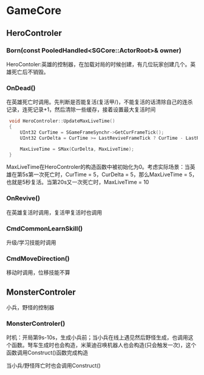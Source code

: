 # GameCore

## HeroControler

### Born(const PooledHandled\<SGCore::ActorRoot>& owner)

HeroContoler:英雄的控制器，在加载对局的时候创建，有几位玩家创建几个。英雄死亡后不销毁。

### OnDead()

在英雄死亡时调用。先判断是否能复活(复活甲/)，不能复活的话清除自己的连杀记录，连死记录+1，然后清除一些缓存，接着设置最大复活时间

```c++
 void HeroControler::UpdateMaxLiveTime()
 {
     UInt32 CurTime = SGameFrameSynchr->GetCurFrameTick();
     UInt32 CurDelta = CurTime >= LastReviveFrameTick ? CurTime - LastReviveFrameTick : 0;

     MaxLiveTime = SMax(CurDelta, MaxLiveTime);
 }
```

MaxLiveTime在HeroControler的构造函数中被初始化为0。考虑实际场景：当英雄在第5s第一次死亡时，CurTime = 5，CurDelta = 5，那么MaxLiveTime = 5，也就是5秒复活。当第20s又一次死亡时，MaxLiveTime = 10

### OnRevive()

在英雄复活时调用，复活甲复活时也调用

### CmdCommonLearnSkill()

升级/学习技能时调用

### CmdMoveDirection()

移动时调用，位移技能不算



## MonsterControler

小兵，野怪的控制器

### MonsterControler()

时机：开局第9s-10s，生成小兵前；当小兵在线上遇见然后野怪生成，也调用这个函数。弩车生成时也会构造，米莱迪召唤机器人也会构造(只会触发一次)，这个函数调用Construct()函数完成构造

当小兵/野怪阵亡时也会调用Construct()